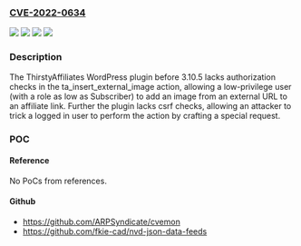 ### [CVE-2022-0634](https://cve.mitre.org/cgi-bin/cvename.cgi?name=CVE-2022-0634)
![](https://img.shields.io/static/v1?label=Product&message=ThirstyAffiliates&color=blue)
![](https://img.shields.io/static/v1?label=Version&message=0%3C%203.10.5%20&color=brighgreen)
![](https://img.shields.io/static/v1?label=Vulnerability&message=CWE-352%20Cross-Site%20Request%20Forgery%20(CSRF)&color=brighgreen)
![](https://img.shields.io/static/v1?label=Vulnerability&message=CWE-862%20Missing%20Authorization&color=brighgreen)

### Description

The ThirstyAffiliates WordPress plugin before 3.10.5 lacks authorization checks in the ta_insert_external_image action, allowing a low-privilege user (with a role as low as Subscriber) to add an image from an external URL to an affiliate link. Further the plugin lacks csrf checks, allowing an attacker to trick a logged in user to perform the action by crafting a special request.

### POC

#### Reference
No PoCs from references.

#### Github
- https://github.com/ARPSyndicate/cvemon
- https://github.com/fkie-cad/nvd-json-data-feeds


